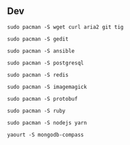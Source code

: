 ## Dev

```
sudo pacman -S wget curl aria2 git tig
```

```
sudo pacman -S gedit
```

```
sudo pacman -S ansible
```

```
sudo pacman -S postgresql
```

```
sudo pacman -S redis
```

```
sudo pacman -S imagemagick
```

```
sudo pacman -S protobuf
```

```
sudo pacman -S ruby
```

```
sudo pacman -S nodejs yarn
```

```
yaourt -S mongodb-compass
```
